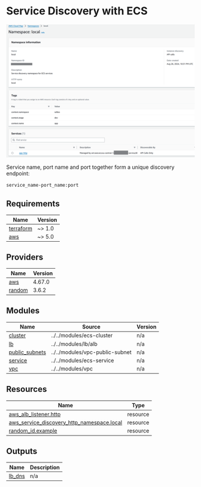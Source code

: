 # Service Discovery with ECS

![Cover](README.cover.png)

Service name, port name and port together form a unique discovery endpoint:
```
service_name-port_name:port
```

<!-- BEGIN_TF_DOCS -->
## Requirements

| Name | Version |
|------|---------|
| <a name="requirement_terraform"></a> [terraform](#requirement\_terraform) | ~> 1.0 |
| <a name="requirement_aws"></a> [aws](#requirement\_aws) | ~> 5.0 |

## Providers

| Name | Version |
|------|---------|
| <a name="provider_aws"></a> [aws](#provider\_aws) | 4.67.0 |
| <a name="provider_random"></a> [random](#provider\_random) | 3.6.2 |

## Modules

| Name | Source | Version |
|------|--------|---------|
| <a name="module_cluster"></a> [cluster](#module\_cluster) | ../../modules/ecs-cluster | n/a |
| <a name="module_lb"></a> [lb](#module\_lb) | ../../modules/lb/alb | n/a |
| <a name="module_public_subnets"></a> [public\_subnets](#module\_public\_subnets) | ../../modules/vpc-public-subnet | n/a |
| <a name="module_service"></a> [service](#module\_service) | ../../modules/ecs-service | n/a |
| <a name="module_vpc"></a> [vpc](#module\_vpc) | ../../modules/vpc | n/a |

## Resources

| Name | Type |
|------|------|
| [aws_alb_listener.http](https://registry.terraform.io/providers/hashicorp/aws/latest/docs/resources/alb_listener) | resource |
| [aws_service_discovery_http_namespace.local](https://registry.terraform.io/providers/hashicorp/aws/latest/docs/resources/service_discovery_http_namespace) | resource |
| [random_id.example](https://registry.terraform.io/providers/hashicorp/random/latest/docs/resources/id) | resource |

## Outputs

| Name | Description |
|------|-------------|
| <a name="output_lb_dns"></a> [lb\_dns](#output\_lb\_dns) | n/a |
<!-- END_TF_DOCS -->